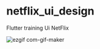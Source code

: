 # netflix_ui_design

Flutter training Ui NetFlix

![ezgif com-gif-maker](https://user-images.githubusercontent.com/67665152/191716514-504a00c8-44a3-44b3-a5b1-717df33ad518.gif)


